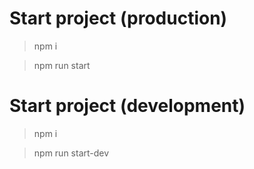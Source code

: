 # Start project (production)

> npm i

> npm run start


# Start project (development)

> npm i

> npm run start-dev



